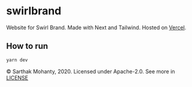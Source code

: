 # swirlbrand

Website for Swirl Brand. Made with Next and Tailwind. Hosted on [Vercel](https://vercel.com).

## How to run

```bash
yarn dev
```

&copy; Sarthak Mohanty, 2020. Licensed under Apache-2.0. See more in [LICENSE](LICENSE)